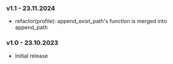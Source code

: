 ### v1.1 - 23.11.2024
* refactor(profile): append_exist_path's function is merged into append_path

### v1.0 - 23.10.2023
* Initial release